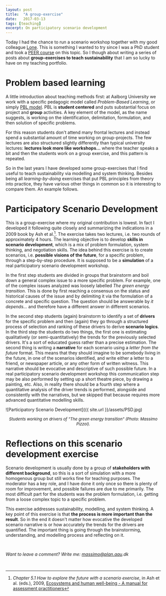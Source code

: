 ```yaml
---
layout: post
title:  "A group-exercise"
date:   2017-03-13
tags: [teaching]
excerpt: On participatory scenario development
---
```


Today I had the chance to run a scenario workshop together with my good colleague [Lone](http://personprofil.aau.dk/109964). This is something I wanted to try since I was a PhD student and took a [PEER course](http://www.peer.eu/projects/metier-training-courses/course-7-environmental-scenario-analysis/) on this topic. So I though about writing a series of posts about **group-exercises to teach sustainability** that I am so lucky to have on my teaching portfolio.

# Problem based learning

A little introduction about teaching methods first: at Aalborg University we work with a specific pedagogic model called *Problem-Based Learning*, or simply [PBL model](http://www.en.aau.dk/about-aau/aalborg-model-problem-based-learning). PBL is **student centered** and puts substantial focus on project and **group** activities. A key element of the model, as the name suggests, is working on the identification, delimitation, formulation, and then solution of specific problems.

For this reason students don't attend many frontal lectures and instead spend a substantial amount of time working on group-projects. The few lectures are also structured slightly differently than typical university lectures: **lectures look more like workshops...** where the teacher speaks a bit and then the students work on a group exercise, and this pattern is repeated.

So in the last years I have developed some group-exercises that I find useful to teach sustainability via modelling and system thinking. Besides being all *learning-by-doing* exercises that put PBL principles from theory into practice, they have various other things in common so it is interesting to compare them. An example follows.

# Participatory Scenario Development

This is a group-exercise where my original contribution is lowest. In fact I developed it following quite closely and summarizing the indications in a 2009 book by Ash et al.[^1]. The exercise takes two lectures, i.e. two rounds of approximately 4 hours. The learning objective is to develop **skills in scenario development**, which is a mix of problem formulation, system thinking, and negotiation skills. The idea behind this exercise is to create scenarios, i.e. **possible visions of the future**, for a specific problem, through a step-by-step procedure. It is supposed to be a **simulation** of a real participatory scenario development workshop.

In the first step students are divided in groups that brainstorm and boil down a general complex issue to a more specific problem. For example, one of the complex issues analyzed was loosely labelled _The green energy transition_. This is done by first reaching a consensus on the status and historical causes of the issue and by delimiting it via the formulation of a concrete and specific question. The question should be answerable by _it depends..._ and therefore have a different answer in different scenarios.

In the second step students (again) brainstorm to identify a set of **drivers** for the specific problem and then (again) they go through a structured process of selection and ranking of these drivers to derive **scenario logics**. In the third step the students do two things, the first one is estimating qualitatively (or semi-quantitatively) the trends for the previously selected drivers. It's a sort of educated guess rather than a precise estimation. The second thing is writing a **narrative** for each scenario using a *letter from the future* format. This means that they should imagine to be somebody living in the future, in one of the scenarios identified, and write either a letter to a friend, or newspaper article, or any other form of written witness. This narrative should be evocative and descriptive of such possible future. In a real participatory scenario development workshop this communication step may be also performed by setting up a short theatre piece, by drawing a painting, etc. Also, in reality there should be a fourth step where a quantitative analysis of the driver trends is performed, alongside and consistently with the narratives, but we skipped that because requires more advanced quantitative modelling skills.

![Participatory Scenario Development]({{ site.url }}/assets/PSD.jpg)
<center><i><font size="2"> Students working on drivers of "The green energy transition" (Photo: Massimo Pizzol). </font></i></center>

# Reflections on this scenario development exercise

Scenario development is usually done by a group of **stakeholders with different background**, so this is a sort of simulation with a more homogenous group but still works fine for teaching purposes. The moderator has a key role, and I have done it only once so there is plenty of room for improvement, and possible failures are due to me primarily. The most difficult part for the students was the problem formulation, i.e. getting from a loose complex topic to a specific problem.

This exercise addresses sustainability, modelling, and system thinking. A key point of this exercise is that **the process is more important than the result**. So in the end it doesn't matter how evocative the developed scenario narrative is or how accurately the trends for the drivers are quantified. The important thing is going through the brainstorming, understanding, and modelling process and reflecting on it.

&nbsp;

_Want to leave a comment? Write me: massimo@plan.aau.dk_

&nbsp;

[^1]: _Chapter 5.1 How to explore the future with a scenario exercise_, in Ash et al. (eds.), 2009, [Ecosystems and human well-being  - A manual for assessment practitioners](https://www.unep-wcmc.org/resources-and-data/ecosystems-and-human-wellbeing--a-manual-for-assessment-practitioners)
